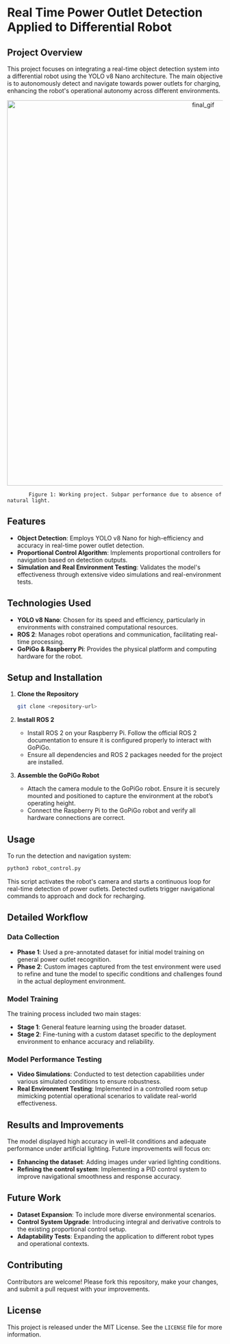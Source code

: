 # Real Time Power Outlet Detection Applied to Differential Robot

## Project Overview
This project focuses on integrating a real-time object detection system into a differential robot using the YOLO v8 Nano architecture. The main objective is to autonomously detect and navigate towards power outlets for charging, enhancing the robot's operational autonomy across different environments.

<p align="center">
<img src="https://github.com/mateusctelles/Power-Outlet-Docking-Robot/blob/main/media/OutletSeekr_480.gif?raw=true" alt="final_gif" width="900"/>

           Figure 1: Working project. Subpar performance due to absence of natural light.
</p>

## Features
- **Object Detection**: Employs YOLO v8 Nano for high-efficiency and accuracy in real-time power outlet detection.
- **Proportional Control Algorithm**: Implements proportional controllers for navigation based on detection outputs.
- **Simulation and Real Environment Testing**: Validates the model's effectiveness through extensive video simulations and real-environment tests.

## Technologies Used
- **YOLO v8 Nano**: Chosen for its speed and efficiency, particularly in environments with constrained computational resources.
- **ROS 2**: Manages robot operations and communication, facilitating real-time processing.
- **GoPiGo & Raspberry Pi**: Provides the physical platform and computing hardware for the robot.

## Setup and Installation
1. **Clone the Repository**
   ```bash
   git clone <repository-url>
2. **Install ROS 2**
   - Install ROS 2 on your Raspberry Pi. Follow the official ROS 2 documentation to ensure it is configured properly to interact with GoPiGo.
   - Ensure all dependencies and ROS 2 packages needed for the project are installed.

3. **Assemble the GoPiGo Robot**
   - Attach the camera module to the GoPiGo robot. Ensure it is securely mounted and positioned to capture the environment at the robot’s operating height.
   - Connect the Raspberry Pi to the GoPiGo robot and verify all hardware connections are correct.

## Usage
To run the detection and navigation system:
```bash
python3 robot_control.py
```
This script activates the robot's camera and starts a continuous loop for real-time detection of power outlets. Detected outlets trigger navigational commands to approach and dock for recharging.

## Detailed Workflow

### Data Collection
- **Phase 1**: Used a pre-annotated dataset for initial model training on general power outlet recognition.
- **Phase 2**: Custom images captured from the test environment were used to refine and tune the model to specific conditions and challenges found in the actual deployment environment.

### Model Training
The training process included two main stages:
- **Stage 1**: General feature learning using the broader dataset.
- **Stage 2**: Fine-tuning with a custom dataset specific to the deployment environment to enhance accuracy and reliability.

### Model Performance Testing
- **Video Simulations**: Conducted to test detection capabilities under various simulated conditions to ensure robustness.
- **Real Environment Testing**: Implemented in a controlled room setup mimicking potential operational scenarios to validate real-world effectiveness.

## Results and Improvements
The model displayed high accuracy in well-lit conditions and adequate performance under artificial lighting. Future improvements will focus on:
- **Enhancing the dataset**: Adding images under varied lighting conditions.
- **Refining the control system**: Implementing a PID control system to improve navigational smoothness and response accuracy.

## Future Work
- **Dataset Expansion**: To include more diverse environmental scenarios.
- **Control System Upgrade**: Introducing integral and derivative controls to the existing proportional control setup.
- **Adaptability Tests**: Expanding the application to different robot types and operational contexts.

## Contributing
Contributors are welcome! Please fork this repository, make your changes, and submit a pull request with your improvements.

## License
This project is released under the MIT License. See the `LICENSE` file for more information.
